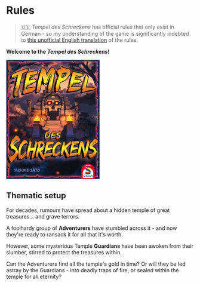 # Rules

> 🇩🇪 *Tempel des Schreckens* has official rules that only exist in German - so my understanding of the game is significantly indebted to [this unofficial English translation](https://boardgamegeek.com/filepage/139993/tempel-des-schreckens-unofficial-rules-english) of the rules.

**Welcome to the *Tempel des Schreckens*!**

<img alt="Tempel des Schreckens" src="./client/public/assets/tds-box.png" width="250" />

## Thematic setup

For decades, rumours have spread about a hidden temple of great treasures... and grave terrors.

A foolhardy group of **Adventurers** have stumbled across it - and now they're ready to ransack it for all that it's worth.

However, some mysterious Temple **Guardians** have been awoken from their slumber, stirred to protect the treasures within.

Can the Adventurers find all the temple's gold in time? Or will they be led astray by the Guardians - into deadly traps of fire, or sealed within the temple for all eternity?